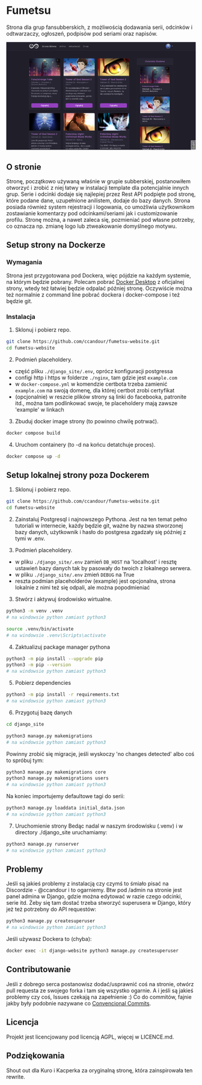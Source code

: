 # Fumetsu

Strona dla grup fansubberskich, z możliwością dodawania serii, odcinków i odtwarzaczy, ogłoszeń, podpisów pod seriami oraz napisów.

![Preview](sample.png)

## O stronie

Stronę, początkowo używaną właśnie w grupie subberskiej, postanowiłem otworzyć i zrobić z niej łatwy w instalacji template dla potencjalnie innych grup.
Serie i odcinki dodaje się najlepiej przez Rest API podpięte pod stronę, które podane dane, uzupełnione anilistem, dodaje do bazy danych.
Strona posiada również system rejestracji i logowania, co umożliwia użytkownikom zostawianie komentarzy pod odcinkami/seriami jak i customizowanie profilu.
Stronę można, a nawet zaleca się, pozmieniać pod własne potrzeby, co oznacza np. zmianę logo lub ztweakowanie domyślnego motywu. 

## Setup strony na Dockerze

### Wymagania

Strona jest przygotowana pod Dockera, więc pójdzie na każdym systemie, na którym będzie pobrany.
Polecam pobrać [Docker Desktop](https://docs.docker.com/compose/install/) z oficjalnej strony, wtedy też łatwiej będzie odpalać później stronę.
Oczywiście można też normalnie z command line pobrać dockera i docker-compose i też będzie git.

### Instalacja

1. Sklonuj i pobierz repo.

```bash
git clone https://github.com/ccandour/fumetsu-website.git
cd fumetsu-website
```

2. Podmień placeholdery.

- część pliku `./django_site/.env`, oprócz konfiguracji postgressa
- configi http i https w folderze `./nginx`, tam gdzie jest `example.com`
- w `docker-compose.yml` w komendzie certbota trzeba zamienić `example.com` na swoją domenę, dla której certbot zrobi certyfikat
- (opcjonalnie) w reszcie plików strony są linki do facebooka, patronite itd., można tam podlinkować swoje, te placeholdery mają zawsze 'example' w linkach

3. Zbuduj docker image strony (to powinno chwilę potrwać).

```bash
docker compose build
```

4. Uruchom containery (to -d na końcu detatchuje proces).

```bash
docker compose up -d
```

## Setup lokalnej strony poza Dockerem

1. Sklonuj i pobierz repo.

```bash
git clone https://github.com/ccandour/fumetsu-website.git
cd fumetsu-website
```
2. Zainstaluj Postgresql i najnowszego Pythona.
Jest na ten temat pełno tutoriali w internecie, każdy będzie git,
ważne by nazwa stworzonej bazy danych, użytkownik i hasło do postgresa zgadzały się później z tymi w .env.

   
2. Podmień placeholdery.

- w pliku `./django_site/.env` zamień `DB_HOST` na 'localhost' i resztę ustawień bazy danych tak by pasowały do twoich z lokalnego serwera.
- w pliku `./django_site/.env` zmień `DEBUG` na True
- reszta podmian placeholderów (example) jest opcjonalna, strona lokalnie z nimi też się odpali, ale można popodmieniać

3. Stwórz i aktywuj środowisko wirtualne.

```bash
python3 -m venv .venv
# na windowsie python zamiast python3
```
```bash
source .venv/bin/activate
# na windowsie .venv\Scripts\activate
```

4. Zaktualizuj package manager pythona

```bash
python3 -m pip install --upgrade pip
python3 -m pip --version
# na windowsie python zamiast python3
```

5. Pobierz dependencies

```bash
python3 -m pip install -r requirements.txt
# na windowsie python zamiast python3
```

6. Przygotuj bazę danych

```bash
cd django_site
```
```bash
python3 manage.py makemigrations
# na windowsie python zamiast python3
```
Powinny zrobić się migracje, jeśli wyskoczy 'no changes detected' albo coś to spróbuj tym:
```bash
python3 manage.py makemigrations core
python3 manage.py makemigrations users
# na windowsie python zamiast python3
```

Na koniec importujemy defaultowe tagi do serii:
```bash
python3 manage.py loaddata initial_data.json
# na windowsie python zamiast python3
```

7. Uruchomienie strony
Bedąc nadal w naszym środowisku (.venv) i w directory ./django_site uruchamiamy:
```bash
python3 manage.py runserver
# na windowsie python zamiast python3
```

## Problemy

Jeśli są jakieś problemy z instalacją czy czymś to śmiało pisać na Discordzie - @ccandour i to ogarniemy.
Btw pod /admin na stronie jest panel admina w Django, gdzie można edytować w razie czego odcinki, serie itd.
Żeby się tam dostać trzeba stworzyć superusera w Django, który jeż też potrzebny do API requestów:
```bash
python3 manage.py createsuperuser
# na windowsie python zamiast python3
```
Jeśli używasz Dockera to (chyba):
```bash
docker exec -it django-website python3 manage.py createsuperuser
```

## Contributowanie

Jeśli z dobrego serca postanowisz dodać/usprawnić coś na stronie, 
otwórz pull requesta ze swojego forka i tam się wszystko ogarnie.
A i jeśli są jakieś problemy czy coś, Issues czekają na zapełnienie :)
Co do commitów, fajnie jakby były podobnie nazywane co [Convencional Commits](https://www.conventionalcommits.org/en/v1.0.0/).

## Licencja

Projekt jest licencjowany pod licencją AGPL, więcej w LICENCE.md.

## Podziękowania

Shout out dla Kuro i Kacperka za oryginalną stronę, która zainspirowała ten rewrite.
